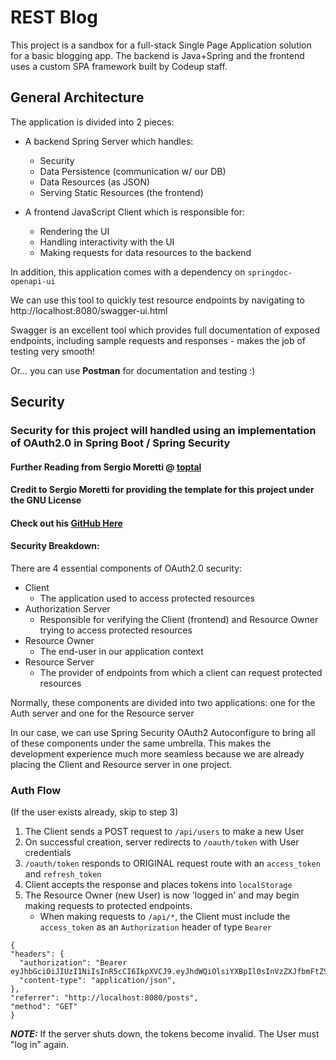 # REST Blog

This project is a sandbox for a full-stack Single Page Application solution for a basic blogging app. The backend is Java+Spring and the frontend uses a custom SPA framework built by Codeup staff.

## General Architecture

The application is divided into 2 pieces:

- A backend Spring Server which handles:
    - Security
  - Data Persistence (communication w/ our DB)
  - Data Resources (as JSON)
  - Serving Static Resources (the frontend)
    
- A frontend JavaScript Client which is responsible for:
    - Rendering the UI
    - Handling interactivity with the UI
    - Making requests for data resources to the backend
    
In addition, this application comes with a dependency on ```springdoc-openapi-ui```

We can use this tool to quickly test resource endpoints by navigating to http://localhost:8080/swagger-ui.html

Swagger is an excellent tool which provides full documentation of exposed endpoints, including sample requests and responses - makes the job of testing very smooth! 

Or... you can use **Postman** for documentation and testing :)

## Security
### Security for this project will handled using an implementation of OAuth2.0 in Spring Boot / Spring Security
#### Further Reading from Sergio Moretti @ [toptal](https://www.toptal.com/spring/spring-boot-oauth2-jwt-rest-protection)

#### Credit to Sergio Moretti for providing the template for this project under the GNU License
#### Check out his [GitHub Here](https://github.com/sermore)

#### Security Breakdown:

There are 4 essential components of OAuth2.0 security:

- Client
  - The application used to access protected resources
- Authorization Server
  - Responsible for verifying the Client (frontend) 
    and Resource Owner trying to access protected resources
- Resource Owner
  - The end-user in our application context
- Resource Server
    - The provider of endpoints from which a client can request protected resources

Normally, these components are divided into two applications: one for the Auth server and one for the Resource server

In our case, we can use Spring Security OAuth2 Autoconfigure to bring all of these components under the same umbrella.
This makes the development experience much more seamless because we are already placing the Client and Resource server in one project.

### Auth Flow

(If the user exists already, skip to step 3)
1. The Client sends a POST request to ```/api/users``` to make a new User
2. On successful creation, server redirects to ```/oauth/token``` with User credentials
3. ```/oauth/token``` responds to ORIGINAL request route with an ```access_token``` and ```refresh_token```
4. Client accepts the response and places tokens into ```localStorage```
5. The Resource Owner (new User) is now 'logged in' and may begin making requests to protected endpoints.
    - When making requests to ```/api/*```, the Client must include the ```access_token``` as an ```Authorization``` header of type ``Bearer``
  ```
  {
  "headers": {
    "authorization": "Bearer eyJhbGciOiJIUzI1NiIsInR5cCI6IkpXVCJ9.eyJhdWQiOlsiYXBpIl0sInVzZXJfbmFtZSI6InNhbXVlbEBjb2RldXAuY29tIiwic2NvcGUiOlsicmVhZCIsIndyaXRlIl0sImV4cCI6MTYyNzEwMzU3OSwiYXV0aG9yaXRpZXMiOlsiVVNFUiJdLCJqdGkiOiJhYTFiZGE5MS0zZjAxLTQ4YzMtYmNiNC03MzYyZTkwMWJlMzQiLCJjbGllbnRfaWQiOiJyZXN0LWJsb2ctY2xpZW50In0.gmEVUs2xYgmCGxVc7IYPC0Lhw5LUuiAQVjLQD_UrOpA",
    "content-type": "application/json",
  },
  "referrer": "http://localhost:8080/posts",
  "method": "GET"
}
```

***NOTE:*** If the server shuts down, the tokens become invalid. The User must "log in" again.

<!-- # blog-app-1
# blog-app-1 -->
